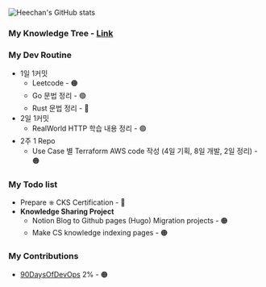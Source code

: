 <!-- <img src="https://s3.ap-northeast-2.amazonaws.com/mustit-ux/img/front/bi/main_logo.svg" alt="mustit"> -->


![Heechan's GitHub stats](https://github-readme-stats.vercel.app/api?username=heechankim&show_icons=true&theme=transparent)


### My Knowledge Tree - [Link](https://github.com/heechankim/MyKnowledgeTree)


### My Dev Routine

- 1일 1커밋
  - Leetcode - 🟠
  - Go 문법 정리 - 🟢
  - Rust 문법 정리 - 🔴
- 2일 1커밋
  - RealWorld HTTP 학습 내용 정리 - 🟢
- 2주 1 Repo
  - Use Case 별 Terraform AWS code 작성 (4일 기획, 8일 개발, 2일 정리) - 🟠


### My Todo list

- Prepare ⎈ CKS Certification - 🔴
- **Knowledge Sharing Project**
  - Notion Blog to Github pages (Hugo) Migration projects - 🟠
  - Make CS knowledge indexing pages - 🟠


### My Contributions
- [90DaysOfDevOps](https://github.com/heechankim/90DaysOfDevOps) 2% - 🟠
